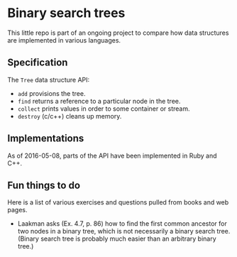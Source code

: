 # Binary search trees

This little repo is part of an ongoing project to compare
how data structures are implemented in various languages.

## Specification

The `Tree` data structure API:

* `add` provisions the tree.
* `find` returns a reference to a particular node in the tree.
* `collect` prints values in order to some container or stream.
* `destroy` (c/c++) cleans up memory.

## Implementations

As of 2016-05-08, parts of the API have been implemented in Ruby and C++.

## Fun things to do

Here is a list of various exercises and questions pulled from books and
web pages.

* Laakman asks (Ex. 4.7, p. 86) how to find the first common ancestor for
two nodes in a binary tree, which is not necessarily a binary search
tree. (Binary search tree is probably much easier than an arbitrary
binary tree.)
